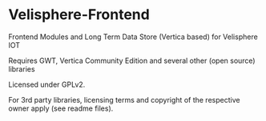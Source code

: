 # Velisphere-Frontend
Frontend Modules and Long Term Data Store (Vertica based) for Velisphere IOT

Requires GWT, Vertica Community Edition and several other (open source) libraries

Licensed under GPLv2.

For 3rd party libraries, licensing terms and copyright of the respective owner apply (see readme files).
